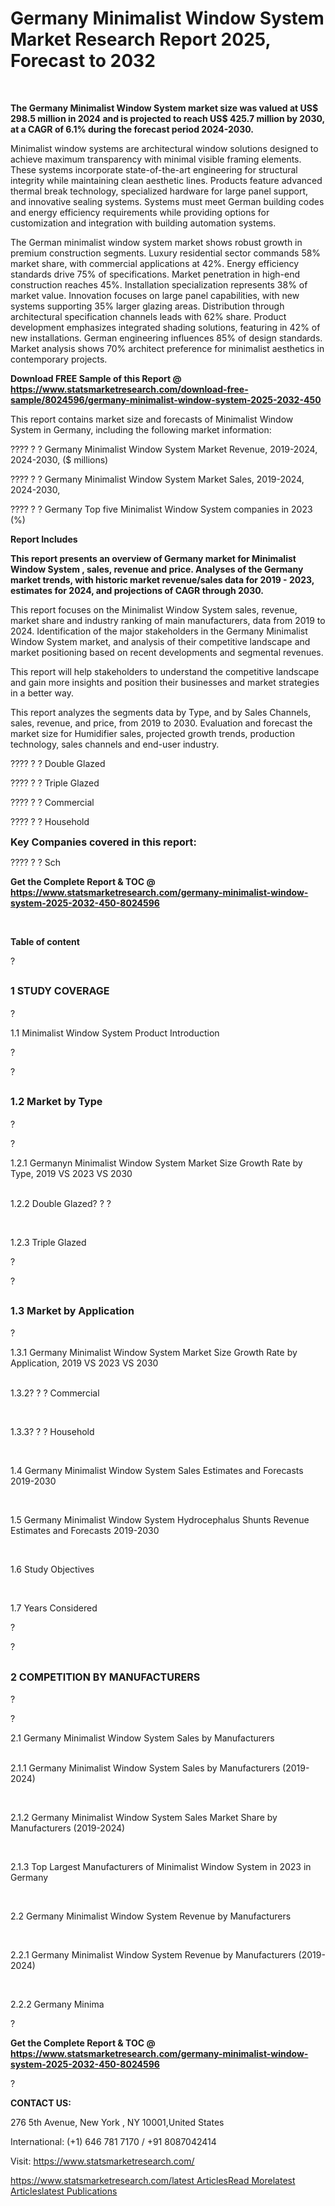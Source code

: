 <h1>Germany Minimalist Window System Market Research Report 2025, Forecast to 2032</h1><br/><p><strong>The Germany Minimalist Window System market size was valued at US$ 298.5 million in 2024 and is projected to reach US$ 425.7 million by 2030, at a <strong>CAGR</strong> of 6.1% during the forecast period 2024-2030.</strong></p>
 
 
 
 <p>Minimalist window systems are architectural window solutions designed to achieve maximum transparency with minimal visible framing elements. These systems incorporate state-of-the-art engineering for structural integrity while maintaining clean aesthetic lines. Products feature advanced thermal break technology, specialized hardware for large panel support, and innovative sealing systems. Systems must meet German building codes and energy efficiency requirements while providing options for customization and integration with building automation systems.</p>
 
 
 
 <p>The German minimalist window system market shows robust growth in premium construction segments. Luxury residential sector commands 58% market share, with commercial applications at 42%. Energy efficiency standards drive 75% of specifications. Market penetration in high-end construction reaches 45%. Installation specialization represents 38% of market value. Innovation focuses on large panel capabilities, with new systems supporting 35% larger glazing areas. Distribution through architectural specification channels leads with 62% share. Product development emphasizes integrated shading solutions, featuring in 42% of new installations. German engineering influences 85% of design standards. Market analysis shows 70% architect preference for minimalist aesthetics in contemporary projects.</p>
 
 
 
 <p><strong>Download FREE Sample of this Report @ <a href="https://www.statsmarketresearch.com/download-free-sample/8024596/germany-minimalist-window-system-2025-2032-450">https://www.statsmarketresearch.com/download-free-sample/8024596/germany-minimalist-window-system-2025-2032-450</a></strong></p>
 
 
 
 <p>This report contains market size and forecasts of Minimalist Window System in Germany, including the following market information:</p>
 
 
 
 <p>???? ? ? Germany Minimalist Window System Market Revenue, 2019-2024, 2024-2030, ($ millions)</p>
 
 
 
 <p>???? ? ? Germany Minimalist Window System Market Sales, 2019-2024, 2024-2030,</p>
 
 
 
 <p>???? ? ? Germany Top five Minimalist Window System companies in 2023 (%)</p>
 
 
 
 <p><strong>Report Includes</strong></p>
 
 
 
 <p><strong>This report presents an overview of Germany market for Minimalist Window System , sales, revenue and price. Analyses of the Germany market trends, with historic market revenue/sales data for 2019 - 2023, estimates for 2024, and projections of <strong>CAGR</strong> through 2030.</strong></p>
 
 
 
 <p>This report focuses on the Minimalist Window System sales, revenue, market share and industry ranking of main manufacturers, data from 2019 to 2024. Identification of the major stakeholders in the Germany Minimalist Window System market, and analysis of their competitive landscape and market positioning based on recent developments and segmental revenues.</p>
 
 
 
 <p>This report will help stakeholders to understand the competitive landscape and gain more insights and position their businesses and market strategies in a better way.</p>
 
 
 
 <p>This report analyzes the segments data by Type, and by Sales Channels, sales, revenue, and price, from 2019 to 2030. Evaluation and forecast the market size for Humidifier sales, projected growth trends, production technology, sales channels and end-user industry.</p>
 
 
 
 <p>???? ? ? Double Glazed</p>
 
 
 
 <p>???? ? ? Triple Glazed</p>
 
 
 
 <p>???? ? ? Commercial</p>
 
 
 
 <p>???? ? ? Household</p>
 
 
 
 <p><span style="font-size:16px"><strong>Key Companies covered in this report:</strong></span></p>
 
 
 
 <p>???? ? ? Sch</p>
 
 
 
 <div><b>Get the Complete Report & TOC @ <a href="https://www.statsmarketresearch.com/germany-minimalist-window-system-2025-2032-450-8024596">https://www.statsmarketresearch.com/germany-minimalist-window-system-2025-2032-450-8024596</a></b></div>
 
 
 
 <p><br />
 
 <b>Table of content</b></p>
 
 
 
 <p>? </p>
 
 
 
 <h2><span style="font-size:16px"><strong>1 STUDY COVERAGE</strong></span></h2>
 
 
 
 <p>? </p>
 
 
 
 <p>1.1 Minimalist Window System Product Introduction</p>
 
 
 
 <p>? </p>
 
 
 
 <p>? </p>
 
 
 
 <h2><span style="font-size:16px"><strong>1.2 Market by Type</strong></span></h2>
 
 
 
 <p>? </p>
 
 
 
 <p>? </p>
 
 
 
 <p>1.2.1 Germanyn Minimalist Window System Market Size Growth Rate by Type, 2019 VS 2023 VS 2030<br />
 
 <br />
 
 1.2.2 Double Glazed? ? ? <br />
 
 <br />
 
 1.2.3 Triple Glazed<br />
 
 ? </p>
 
 
 
 <p>? </p>
 
 
 
 <h2><span style="font-size:16px"><strong>1.3 Market by Application</strong></span></h2>
 
 
 
 <p>? </p>
 
 
 
 <p>1.3.1 Germany Minimalist Window System Market Size Growth Rate by Application, 2019 VS 2023 VS 2030<br />
 
 <br />
 
 1.3.2? ? ? Commercial<br />
 
 <br />
 
 1.3.3? ? ? Household<br />
 
 <br />
 
 1.4 Germany Minimalist Window System Sales Estimates and Forecasts 2019-2030<br />
 
 <br />
 
 1.5 Germany Minimalist Window System Hydrocephalus Shunts Revenue Estimates and Forecasts 2019-2030<br />
 
 <br />
 
 1.6 Study Objectives<br />
 
 <br />
 
 1.7 Years Considered</p>
 
 
 
 <p>? </p>
 
 
 
 <p>? </p>
 
 
 
 <h2><span style="font-size:16px"><strong>2 COMPETITION BY MANUFACTURERS</strong></span></h2>
 
 
 
 <p>? </p>
 
 
 
 <p>? </p>
 
 
 
 <p>2.1 Germany Minimalist Window System Sales by Manufacturers<br />
 
 <br />
 
 2.1.1 Germany Minimalist Window System Sales by Manufacturers (2019-2024)<br />
 
 <br />
 
 2.1.2 Germany Minimalist Window System Sales Market Share by Manufacturers (2019-2024)<br />
 
 <br />
 
 2.1.3 Top Largest Manufacturers of Minimalist Window System in 2023 in Germany<br />
 
 <br />
 
 2.2 Germany Minimalist Window System Revenue by Manufacturers<br />
 
 <br />
 
 2.2.1 Germany Minimalist Window System Revenue by Manufacturers (2019-2024)<br />
 
 <br />
 
 2.2.2 Germany Minima</p>
 
 
 
 <p>? </p>
 
 
 
 <div><b>Get the Complete Report & TOC @ <a href="https://www.statsmarketresearch.com/germany-minimalist-window-system-2025-2032-450-8024596">https://www.statsmarketresearch.com/germany-minimalist-window-system-2025-2032-450-8024596</a></b></div>
 
 
 
 <p>? </p>
 
 
 
 <p><b>CONTACT US:</b><br />
 
 276 5th Avenue, New York , NY 10001,United States<br />
 
 International: (+1) 646 781 7170 / +91 8087042414<br />
 
 Visit: <a href="https://www.statsmarketresearch.com/">https://www.statsmarketresearch.com/</a><br />
 
 <a href="https://gyeongbokgung.com">https://www.statsmarketresearch.com/</a><a href="https://hallyeomaritime.com">latest Articles</a><a href="https://jingwansa.com">Read More</a><a href="https://nguoiviet.jp/">latest Articles</a><a href="https://www.intelmarketresearch.com/">latest Publications</a></p>